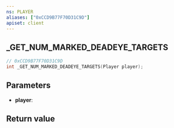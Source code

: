 ```yaml
---
ns: PLAYER
aliases: ["0xCCD9B77F70D31C9D"]
apiset: client
---
```

## _GET_NUM_MARKED_DEADEYE_TARGETS

```c
// 0xCCD9B77F70D31C9D
int _GET_NUM_MARKED_DEADEYE_TARGETS(Player player);
```


## Parameters
* **player**:

## Return value

